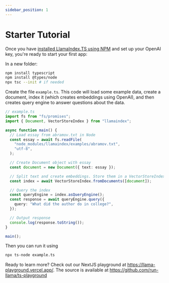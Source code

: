 ```yaml
---
sidebar_position: 1
---
```


# Starter Tutorial

Once you have [installed LlamaIndex.TS using NPM](installation) and set up your OpenAI key, you're ready to start your first app:

In a new folder:

```bash npm2yarn
npm install typescript
npm install @types/node
npx tsc --init # if needed
```

Create the file `example.ts`. This code will load some example data, create a document, index it (which creates embeddings using OpenAI), and then creates query engine to answer questions about the data.

```ts
// example.ts
import fs from "fs/promises";
import { Document, VectorStoreIndex } from "llamaindex";

async function main() {
  // Load essay from abramov.txt in Node
  const essay = await fs.readFile(
    "node_modules/llamaindex/examples/abramov.txt",
    "utf-8",
  );

  // Create Document object with essay
  const document = new Document({ text: essay });

  // Split text and create embeddings. Store them in a VectorStoreIndex
  const index = await VectorStoreIndex.fromDocuments([document]);

  // Query the index
  const queryEngine = index.asQueryEngine();
  const response = await queryEngine.query({
    query: "What did the author do in college?",
  });

  // Output response
  console.log(response.toString());
}

main();
```

Then you can run it using

```bash
npx ts-node example.ts
```

Ready to learn more? Check out our NextJS playground at https://llama-playground.vercel.app/. The source is available at https://github.com/run-llama/ts-playground
